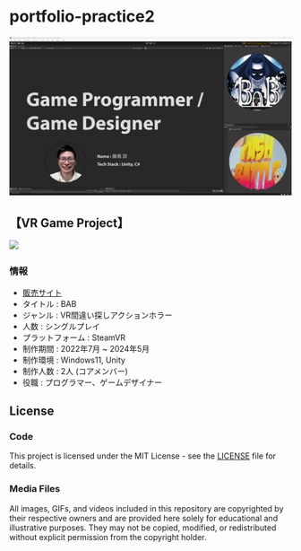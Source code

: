# portfolio-practice2
<img width = "1000" src="Images/Portfolio_Image_1.png">

## 【VR Game Project】

<img width = "800" src="Images/BAB_Title_Picture.png">

### 情報
* [販売サイト](https://store.steampowered.com/app/2919580/BAB/)
* タイトル : BAB
* ジャンル : VR間違い探しアクションホラー
* 人数 : シングルプレイ
* プラットフォーム : SteamVR
* 制作期間 : 2022年7月 ~ 2024年5月
* 制作環境 : Windows11, Unity
* 制作人数 : 2人 (コアメンバー)
* 役職 : プログラマー、ゲームデザイナー 

## License

### Code
This project is licensed under the MIT License - see the [LICENSE](LICENSE) file for details.

### Media Files
All images, GIFs, and videos included in this repository are copyrighted by their respective owners and are provided here solely for educational and illustrative purposes. They may not be copied, modified, or redistributed without explicit permission from the copyright holder.

